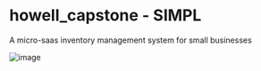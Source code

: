 # howell_capstone - SIMPL

A micro-saas inventory management system for small businesses

![image](https://drive.google.com/uc?export=view&id=1juKXx9bRUdy4V5BDI3yhD9bNOp0dCf4B)

